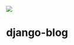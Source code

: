 ![]([django-blog-s.pn](https://res.cloudinary.com/dwz6t9jry/image/upload/v1704476531/django-blog-s_chtdwo.png)https://res.cloudinary.com/dwz6t9jry/image/upload/v1704476531/django-blog-s_chtdwo.png)

# django-blog
